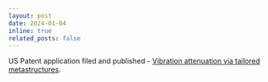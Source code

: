 ```yaml
---
layout: post
date: 2024-01-04 
inline: true
related_posts: false
---
```


US Patent application filed and published - [Vibration attenuation via tailored metastructures](https://patents.google.com/patent/US20240003403A1/en).

